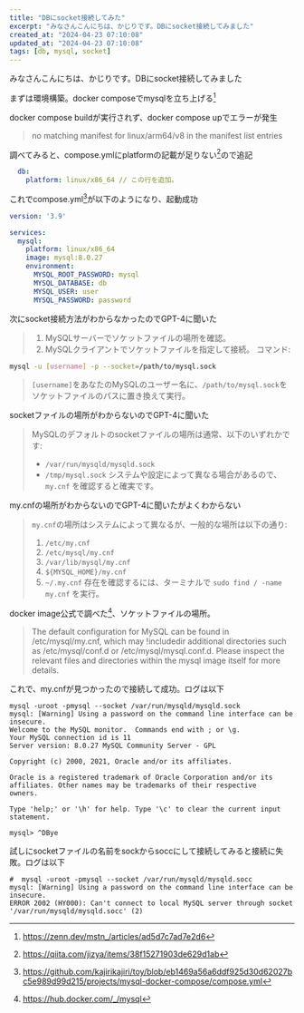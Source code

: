 ```yaml
---
title: "DBにsocket接続してみた"
excerpt: "みなさんこんにちは、かじりです。DBにsocket接続してみました"
created_at: "2024-04-23 07:10:08"
updated_at: "2024-04-23 07:10:08"
tags: [db, mysql, socket]
---
```


みなさんこんにちは、かじりです。DBにsocket接続してみました

まずは環境構築。docker composeでmysqlを立ち上げる[^mstn__post]

[^mstn__post]: https://zenn.dev/mstn_/articles/ad5d7c7ad7e2d6

docker compose buildが実行されず、docker compose upでエラーが発生

> no matching manifest for linux/arm64/v8 in the manifest list entries

調べてみると、compose.ymlにplatformの記載が足りない[^jizya_post]ので追記

[^jizya_post]: https://qiita.com/jizya/items/38f15271903de629d1ab

```yml
  db:
    platform: linux/x86_64 // この行を追加。
```

これでcompose.yml[^compose.yml]が以下のようになり、起動成功

[^compose.yml]: https://github.com/kajirikajiri/toy/blob/eb1469a56a6ddf925d30d62027bc5e989d99d215/projects/mysql-docker-compose/compose.yml

```yml
version: '3.9'

services:
  mysql:
    platform: linux/x86_64
    image: mysql:8.0.27
    environment:
      MYSQL_ROOT_PASSWORD: mysql
      MYSQL_DATABASE: db
      MYSQL_USER: user
      MYSQL_PASSWORD: password
```

次にsocket接続方法がわからなかったのでGPT-4に聞いた

>1. MySQLサーバーでソケットファイルの場所を確認。
>2. MySQLクライアントでソケットファイルを指定して接続。
>コマンド:
```sh
mysql -u [username] -p --socket=/path/to/mysql.sock
```
>`[username]`をあなたのMySQLのユーザー名に、`/path/to/mysql.sock`をソケットファイルのパスに置き換えて実行。

socketファイルの場所がわからないのでGPT-4に聞いた

>MySQLのデフォルトのsocketファイルの場所は通常、以下のいずれかです:
>- `/var/run/mysqld/mysqld.sock`
>- `/tmp/mysql.sock`
>システムや設定によって異なる場合があるので、`my.cnf` を確認すると確実です。

my.cnfの場所がわからないのでGPT-4に聞いたがよくわからない

>`my.cnf`の場所はシステムによって異なるが、一般的な場所は以下の通り:
>1. `/etc/my.cnf`
>2. `/etc/mysql/my.cnf`
>3. `/var/lib/mysql/my.cnf`
>4. `${MYSQL_HOME}/my.cnf`
>5. `~/.my.cnf` 
>存在を確認するには、ターミナルで `sudo find / -name my.cnf` を実行。

docker image公式で調べた[^hub.docker.com]、ソケットファイルの場所。 

[^hub.docker.com]: https://hub.docker.com/_/mysql

>The default configuration for MySQL can be found in /etc/mysql/my.cnf, which may !includedir additional directories such as /etc/mysql/conf.d or /etc/mysql/mysql.conf.d. Please inspect the relevant files and directories within the mysql image itself for more details.

これで、my.cnfが見つかったので接続して成功。ログは以下

```
mysql -uroot -pmysql --socket /var/run/mysqld/mysqld.sock
mysql: [Warning] Using a password on the command line interface can be insecure.
Welcome to the MySQL monitor.  Commands end with ; or \g.
Your MySQL connection id is 11
Server version: 8.0.27 MySQL Community Server - GPL

Copyright (c) 2000, 2021, Oracle and/or its affiliates.

Oracle is a registered trademark of Oracle Corporation and/or its
affiliates. Other names may be trademarks of their respective
owners.

Type 'help;' or '\h' for help. Type '\c' to clear the current input statement.

mysql> ^DBye
```

試しにsocketファイルの名前をsockからsoccにして接続してみると接続に失敗。ログは以下

```
#  mysql -uroot -pmysql --socket /var/run/mysqld/mysqld.socc
mysql: [Warning] Using a password on the command line interface can be insecure.
ERROR 2002 (HY000): Can't connect to local MySQL server through socket '/var/run/mysqld/mysqld.socc' (2)
```

